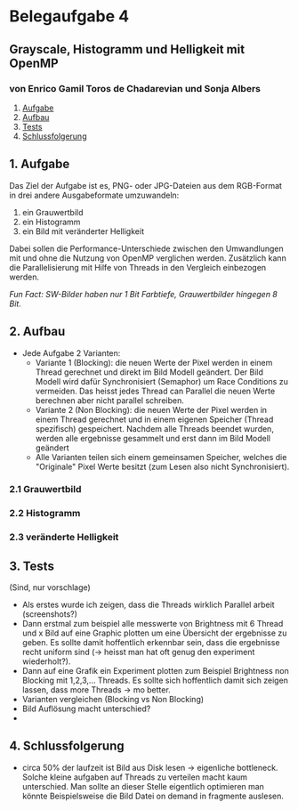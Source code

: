 # Belegaufgabe 4

## Grayscale, Histogramm und Helligkeit mit OpenMP

### von Enrico Gamil Toros de Chadarevian und Sonja Albers

1. [Aufgabe](#1-aufgabe)
2. [Aufbau](#2-aufbau)
3. [Tests](#3-tests)
4. [Schlussfolgerung](#4-schlussfolgerung)

## 1. Aufgabe

Das Ziel der Aufgabe ist es, PNG- oder JPG-Dateien aus dem RGB-Format in drei andere Ausgabeformate umzuwandeln:

1. ein Grauwertbild
2. ein Histogramm
3. ein Bild mit veränderter Helligkeit

Dabei sollen die Performance-Unterschiede zwischen den Umwandlungen mit und ohne die Nutzung von OpenMP verglichen
werden. Zusätzlich kann die Parallelisierung mit Hilfe von Threads in den Vergleich einbezogen werden.

*Fun Fact: SW-Bilder haben nur 1 Bit Farbtiefe, Grauwertbilder hingegen 8 Bit.*

## 2. Aufbau

- Jede Aufgabe 2 Varianten:
    - Variante 1 (Blocking): die neuen Werte der Pixel werden in einem Thread gerechnet und direkt im Bild Modell
      geändert. Der Bild Modell wird dafür Synchronisiert (Semaphor) um Race Conditions zu vermeiden. Das heisst jedes
      Thread can Parallel die neuen Werte berechnen aber nicht parallel schreiben.
    - Variante 2 (Non Blocking): die neuen Werte der Pixel werden in einem Thread gerechnet und in einem eigenen
      Speicher (Thread spezifisch) gespeichert. Nachdem alle Threads beendet wurden, werden alle ergebnisse gesammelt
      und erst dann im Bild Modell geändert
    - Alle Varianten teilen sich einem gemeinsamen Speicher, welches die "Originale" Pixel Werte besitzt (zum Lesen also
      nicht Synchronisiert).

### 2.1 Grauwertbild

### 2.2 Histogramm

### 2.3 veränderte Helligkeit

## 3. Tests

(Sind, nur vorschlage)

- Als erstes wurde ich zeigen, dass die Threads wirklich Parallel arbeit (screenshots?)
- Dann erstmal zum beispiel alle messwerte von Brightness mit 6 Thread und x Bild auf eine Graphic plotten um eine
  Übersicht der ergebnisse zu geben. Es sollte damit hoffentlich erkennbar sein, dass die ergebnisse recht uniform
  sind (-> heisst man hat oft genug den experiment wiederholt?).
- Dann auf eine Grafik ein Experiment plotten zum Beispiel Brightness non Blocking mit 1,2,3,... Threads. Es sollte sich
  hoffentlich damit sich zeigen lassen, dass more Threads -> mo better.
- Varianten vergleichen (Blocking vs Non Blocking)
- Bild Auflösung macht unterschied?
-

## 4. Schlussfolgerung

- circa 50% der laufzeit ist Bild aus Disk lesen -> eigenliche bottleneck. Solche kleine aufgaben auf Threads zu
  verteilen macht kaum unterschied. Man sollte an dieser Stelle eigentlich optimieren man könnte Beispielsweise die Bild
  Datei on demand in fragmente auslesen.